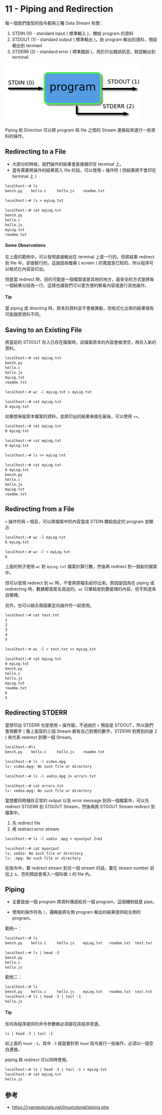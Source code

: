 # 11 - Piping and Redirection
每一個我們值型的指令都與三種 Data Stream 有關：
1. STDIN (0) - standard input ( 標準輸入 )，餵給 program 的資料
2. STDOUT (1) - standard output ( 標準輸出 )，由 program 輸出的資料，預設輸出到 termianl
2. STDERR (2) - standard error ( 標準錯誤 )，用於印出錯誤訊息，默認輸出到 terminal

![](/images/11-1.png)

Piping 和 Direction 可以將 program 與 file 之間的 Stream 連接起來進行一些資料的操作。

## Redirecting to a File
* 大部分的時候，我們操作的結果會直接被印在 terminal 上。
* 當有需要將操作的結果寫入 file 的話，可以使用 `>` 操作符 ( 但結果將不會印在 terminal 上 )

```
localhost:~# ls
bench.py    hello.c     hello.js    readme.txt

localhost:~# ls > myLog.txt

localhost:~# cat myLog.txt
bench.py
hello.c
hello.js
myLog.txt
readme.txt
```

#### Some Observations
在上面的範例中，可以發現直接輸出在 terminal 上是一行的，但將結果 redirect 到 file 中，卻是斷行的。這是因為螢幕 ( screen ) 的寬度是已知的，所以程序可以格式化內容並印出。

但是當 redirect 時，目的可能是一個檔案或是其他的地方，最安全的方式是將每一個結果分段為一行，這樣也讓我們可以更方便的察看內容或進行其他操作。


#### Tip
當 piping 或 directing 時，原本的資料並不會被異動，但格式化出來的結果很有可能跟原資料不同。

## Saving to an Existing File
將當前的 STDOUT 存入已存在檔案時，該檔案原本的內容會被清空，再存入新的資料。

```
localhost:~# cat myLog.txt
bench.py
hello.c
hello.js
myLog.txt
readme.txt

localhost:~# wc -l myLog.txt > myLog.txt

localhost:~# cat myLog.txt
0 myLog.txt
```

如果想保留原本檔案的資料，並將印出的結果串接在最後，可以使用 `>>`。

```
localhost:~# cat myLog.txt
0 myLog.txt

localhost:~# cat myLog.txt
0 myLog.txt

localhost:~# ls >> myLog.txt

localhost:~# cat myLog.txt
0 myLog.txt
bench.py
hello.c
hello.js
myLog.txt
readme.txt
```

## Redirecting from a File
`<` 操作符與 `>` 相反，可以將檔案中的內容當成 STDIN 餵給指定的 program 並顯示

```
localhost:~# wc -l myLog.txt
6 myLog.txt

localhost:~# wc -l < myLog.txt
6
```

上面的例子使用 `wc` 對 `myLog.txt` 檔案計算行數，然後再 redirect 到一個新的檔案中。

但可以發現 redirect 到 `wc` 時，不會將原檔名給印出來。原因是因為在 piping 或 redirecting 時，數據都是匿名發送的。`wc` 只單純收到要處理的內容，但不知道來自哪裡。

另外，也可以結合兩個重定向操作符一起使用。

```
localhost:~# cat test.txt
1
2
3
4
5

localhost:~# wc -l < test.txt >> myLog.txt

localhost:~# cat myLog.txt
0 myLog.txt
bench.py
hello.c
hello.js
myLog.txt
readme.txt
6
5
```

## Redirecting STDERR
當想印出 STDERR 也是使用 `>` 操作服，不過由於 `>` 預設是 STDOUT，所以我們會用數字 ( 像上面寫的三個 Stream 都有自己對應的數字，STDERR 對應到的是 2 ) 來代表 redirect 到哪一個 Stream。

```
localhost:~#ls
bench.py    hello.c     hello.js    readme.txt

localhost:~# ls -l video.mpg
ls: video.mpg: No such file or directory

localhost:~# ls -l vedio.mpg 2> errors.txt

localhost:~# cat errors.txt
ls: vedio.mpg: No such file or directory
```

當想要同時儲存正常的 output 以及 error message 到同一個檔案中，可以先 redirect STDERR 到 STDOUT Stream，然後再將 STDOUT Stream redirect 到檔案中。

1. 先 redirect file
2. 再 redirect error stream

```
localhost:~# ls -l vedio .mpg > myoutput 2>&1

localhost:~# cat myoutput
ls: vedio: No such file or directory
ls: .mpg: No such file or directory
```

在指令中，要 redirect stream 到另一個 stream 的話，要在 stream number 前加上 `&`，否則預設會導入一個叫做 `1` 的 file 內。

## Piping
* 主要是由一個 program 將資料傳遞給另一個 program，這個機制就是 pipe。

* 使用的操作符為 `|`，邏輯是將左側 program 輸出的結果提供給左側的 program。

範例一：
```
localhost:~# ls
bench.py    hello.c     hello.js    myLog.txt   readme.txt  test.txt

localhost:~# ls | head -3
bench.py
hello.c
hello.js
```

範例二：
```
localhost:~# ls
bench.py    hello.c     hello.js    myLog.txt   readme.txt  test.txt
localhost:~# ls | head -3 | tail -1
hello.js
```

#### Tip
任何為程序提供的命令參數都必須接在該程序旁邊。

```
ls | head -3 | tail -1
```

如上面的 `head -3`，其中 `-3` 就是要針對 `head` 指令進行一些操作，必須以一個空白連接。

piping 與 redirect 可以同時使用。

```
localhost:~# ls | head -3 | tail -1 > myLog.txt
localhost:~# cat myLog.txt
hello.js
```

## 參考
* https://ryanstutorials.net/linuxtutorial/piping.php